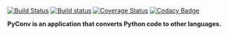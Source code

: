 [![Build Status](https://travis-ci.org/mattheuslee/PyConv.svg?branch=master)](https://travis-ci.org/mattheuslee/PyConv)
[![Build status](https://ci.appveyor.com/api/projects/status/wae3xhx4uuny4qfu/branch/master?svg=true)](https://ci.appveyor.com/project/mattheuslee/pyconv/branch/master)
[![Coverage Status](https://coveralls.io/repos/github/mattheuslee/PyConv/badge.svg?branch=master)](https://coveralls.io/github/mattheuslee/PyConv?branch=master)
[![Codacy Badge](https://api.codacy.com/project/badge/Grade/aa64e6f90e65482ebf73fbe5632e8413)](https://www.codacy.com/app/mattheus.lee/PyConv?utm_source=github.com&amp;utm_medium=referral&amp;utm_content=mattheuslee/PyConv&amp;utm_campaign=Badge_Grade)

__PyConv is an application that converts Python code to other languages.__
